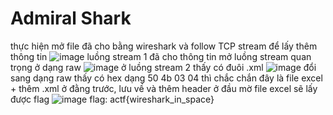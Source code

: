 # Admiral Shark
thực hiện mở file đã cho bằng wireshark và follow TCP stream để lấy thêm thông tin
![image](https://user-images.githubusercontent.com/110059218/233825995-40919488-6cea-4a7c-b85a-a162b795c60d.png)
luồng stream 1 đã cho thông tin mở luồng stream quan trọng ở dạng raw
![image](https://user-images.githubusercontent.com/110059218/233826026-2efd18eb-3e75-4245-bd35-5a7fbe4c28f7.png)
ở luồng stream 2 thấy có đuôi .xml
![image](https://user-images.githubusercontent.com/110059218/233826261-18a36431-b115-490e-9723-746f9d862209.png)
đổi sang dạng raw thấy có hex dạng 50 4b 03 04 thì chắc chắn đây là file excel + thêm .xml ở đằng trước, lưu về và thêm header ở đầu mờ file excel sẽ lấy được flag
![image](https://user-images.githubusercontent.com/110059218/233826383-032fedc4-2b2c-402e-a09d-b4a263d475e7.png)
flag: actf{wireshark_in_space}
